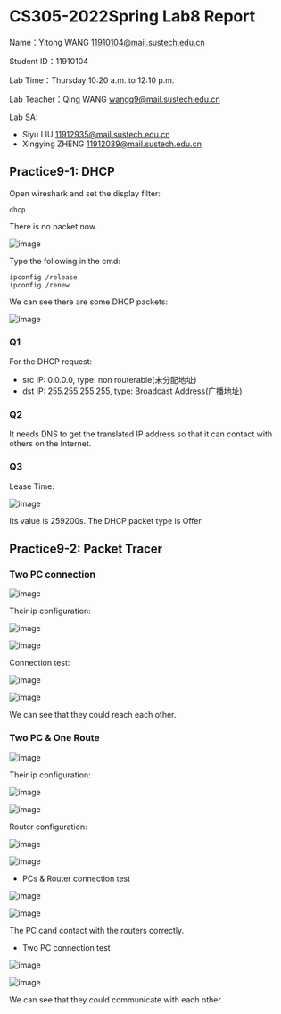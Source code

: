 # CS305-2022Spring Lab8 Report
Name：Yitong WANG 11910104@mail.sustech.edu.cn

Student ID：11910104

Lab Time：Thursday 10:20 a.m. to 12:10 p.m.

Lab Teacher：Qing WANG wangq9@mail.sustech.edu.cn

Lab SA:
- Siyu LIU 11912935@mail.sustech.edu.cn
- Xingying ZHENG 11912039@mail.sustech.edu.cn

## Practice9-1: DHCP
Open wireshark and set the display filter:

```
dhcp
```

There is no packet now.

![image](https://user-images.githubusercontent.com/64548919/163659169-74280286-fbb6-4e30-80fa-1007c3577ed3.png)


Type the following in the cmd:

```
ipconfig /release
ipconfig /renew
```

We can see there are some DHCP packets:

![image](https://user-images.githubusercontent.com/64548919/163659252-ebce8899-aa06-4546-90ca-42f42d5b1c47.png)

### Q1
For the DHCP request:
- src IP: 0.0.0.0, type: non routerable(未分配地址)
- dst IP: 255.255.255.255, type: Broadcast Address(广播地址)


### Q2
It needs DNS to get the translated IP address so that it can contact with others on the Internet.

### Q3
Lease Time:

![image](https://user-images.githubusercontent.com/64548919/163659985-6450c9b6-7a92-4a82-96c6-4cdc98da469c.png)

Its value is 259200s. The DHCP packet type is Offer.

## Practice9-2: Packet Tracer
### Two PC connection
![image](https://user-images.githubusercontent.com/64548919/164364029-5b54043c-6c8e-411f-a7c7-0925a51d1a20.png)

Their ip configuration:

![image](https://user-images.githubusercontent.com/64548919/164364078-d825504c-e0d3-4d4a-9603-1feef7c700a5.png)

![image](https://user-images.githubusercontent.com/64548919/164364111-13b01169-1dfe-4921-9b97-4ccc3d395fd2.png)

Connection test:

![image](https://user-images.githubusercontent.com/64548919/164364166-9a04db89-8e13-4197-8d9b-c58a4f85bafd.png)

![image](https://user-images.githubusercontent.com/64548919/164364200-514077cf-8d71-4bf6-8a83-97ed0b8e22c3.png)

We can see that they could reach each other.

### Two PC & One Route

![image](https://user-images.githubusercontent.com/64548919/164367529-23bd239b-6cc7-4e0f-b937-f62a6dc49106.png)

Their ip configuration:

![image](https://user-images.githubusercontent.com/64548919/164367579-ef2e49f2-54b8-4b67-afbe-6c80fb88f5c9.png)

![image](https://user-images.githubusercontent.com/64548919/164367597-ddac6137-b58c-4fb4-83f7-faacdfb76cff.png)

Router configuration:

![image](https://user-images.githubusercontent.com/64548919/164367637-8b0fce65-8935-4a98-bd75-0cc0b469b7f5.png)

![image](https://user-images.githubusercontent.com/64548919/164367652-86ea7408-1f05-40e8-befe-94a4884aa7c0.png)

- PCs & Router connection test

![image](https://user-images.githubusercontent.com/64548919/164368229-57e1c159-8165-4973-a227-42c3a546c55b.png)

![image](https://user-images.githubusercontent.com/64548919/164368256-4d594da7-8322-46ea-811f-ff5b2530af60.png)

The PC cand contact with the routers correctly.


- Two PC connection test

![image](https://user-images.githubusercontent.com/64548919/164367726-1c17d8ee-1c5d-45d8-a08e-189277df30bc.png)

![image](https://user-images.githubusercontent.com/64548919/164367781-6cb2c5e2-986e-473c-9654-90098f7c3e71.png)

We can see that they could communicate with each other.


